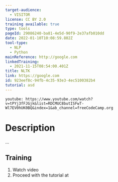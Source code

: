 ```yaml
---
target-audience:
  - VISITOR
license: CC BY 2.0
training available: true
type: tools
pageId: 29086240-ba81-4e5d-90f9-2e37afb010dd
date: 2022-01-10T10:08:59.802Z
tool-type:
  - NLP
  - Python
mainReference: http://google.com
linkedTraining:
  - 2021-11-15T08:54:00.401Z
title: NLTK
link: https://google.com
id: 923eef8c-94fb-4c35-93e3-4ec5100382b4
tutorial: asd
---
```

`youtube: https://www.youtube.com/watch?v=tPYj3fFJGjk&list=RDCMUC8butISFwT-Wl7EV0hUK0BQ&index=1&ab_channel=freeCodeCamp.org`

# Description

... 

## Training

1. Watch video
2. Proceed with the tutorial at